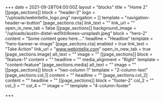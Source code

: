 +++
date = 2021-09-28T04:00:00Z
layout = "blocks"
title = "Home 2"
[[page_sections]]
block = "header-2"
logo = "/uploads/webintellix_logo.png"
navigation = []
template = "navigation-header-w-button"
[page_sections.cta]
link_text = ""
link_url = ""
open_in_new_tab = false
[[page_sections]]
background_image = "/uploads/austin-distel-wd1lrb9oeeo-unsplash.jpeg"
block = "hero-2"
content = "Some content goes here...."
headline = "Headline"
template = "hero-banner-w-image"
[page_sections.cta]
enabled = true
link_text = "Take Action"
link_url = "www.webintellix.com"
open_in_new_tab = true
[page_sections.image]
alt_text = ""
image = ""
[[page_sections]]
block = "feature-1"
content = ""
headline = ""
media_alignment = "Right"
template = "content-feature"
[page_sections.media]
alt_text = ""
image = ""
[[page_sections]]
block = "two-column-1"
template = "2-column-text"
[page_sections.col_1]
content = ""
headline = ""
[page_sections.col_2]
content = ""
headline = ""
[[page_sections]]
block = "footer-2"
col_2 = ""
col_3 = ""
col_4 = ""
image = ""
template = "4-column-footer"

+++
